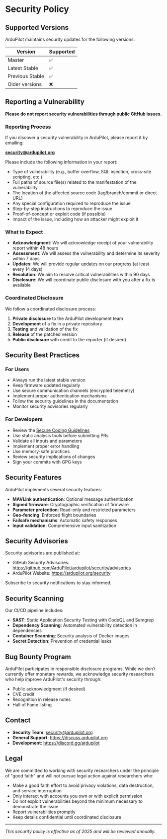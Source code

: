 # Security Policy

## Supported Versions

ArduPilot maintains security updates for the following versions:

| Version | Supported          |
| ------- | ------------------ |
| Master  | :white_check_mark: |
| Latest Stable | :white_check_mark: |
| Previous Stable | :white_check_mark: |
| Older versions | :x: |

## Reporting a Vulnerability

**Please do not report security vulnerabilities through public GitHub issues.**

### Reporting Process

If you discover a security vulnerability in ArduPilot, please report it by emailing:

**security@ardupilot.org**

Please include the following information in your report:

- Type of vulnerability (e.g., buffer overflow, SQL injection, cross-site scripting, etc.)
- Full paths of source file(s) related to the manifestation of the vulnerability
- The location of the affected source code (tag/branch/commit or direct URL)
- Any special configuration required to reproduce the issue
- Step-by-step instructions to reproduce the issue
- Proof-of-concept or exploit code (if possible)
- Impact of the issue, including how an attacker might exploit it

### What to Expect

- **Acknowledgment**: We will acknowledge receipt of your vulnerability report within 48 hours
- **Assessment**: We will assess the vulnerability and determine its severity within 7 days
- **Updates**: We will provide regular updates on our progress (at least every 14 days)
- **Resolution**: We aim to resolve critical vulnerabilities within 90 days
- **Disclosure**: We will coordinate public disclosure with you after a fix is available

### Coordinated Disclosure

We follow a coordinated disclosure process:

1. **Private disclosure** to the ArduPilot development team
2. **Development** of a fix in a private repository
3. **Testing** and validation of the fix
4. **Release** of the patched version
5. **Public disclosure** with credit to the reporter (if desired)

## Security Best Practices

### For Users

- Always run the latest stable version
- Keep firmware updated regularly
- Use secure communication channels (encrypted telemetry)
- Implement proper authentication mechanisms
- Follow the security guidelines in the documentation
- Monitor security advisories regularly

### For Developers

- Review the [Secure Coding Guidelines](https://ardupilot.org/dev/docs/secure-coding.html)
- Use static analysis tools before submitting PRs
- Validate all inputs and parameters
- Implement proper error handling
- Use memory-safe practices
- Review security implications of changes
- Sign your commits with GPG keys

## Security Features

ArduPilot implements several security features:

- **MAVLink authentication**: Optional message authentication
- **Signed firmware**: Cryptographic verification of firmware
- **Parameter protection**: Read-only and restricted parameters
- **Geo-fencing**: Enforced flight boundaries
- **Failsafe mechanisms**: Automatic safety responses
- **Input validation**: Comprehensive input sanitization

## Security Advisories

Security advisories are published at:
- GitHub Security Advisories: https://github.com/ArduPilot/ardupilot/security/advisories
- ArduPilot Website: https://ardupilot.org/security

Subscribe to security notifications to stay informed.

## Security Scanning

Our CI/CD pipeline includes:

- **SAST**: Static Application Security Testing with CodeQL and Semgrep
- **Dependency Scanning**: Automated vulnerability detection in dependencies
- **Container Scanning**: Security analysis of Docker images
- **Secret Detection**: Prevention of credential leaks

## Bug Bounty Program

ArduPilot participates in responsible disclosure programs. While we don't currently offer monetary rewards, we acknowledge security researchers who help improve ArduPilot's security through:

- Public acknowledgment (if desired)
- CVE credit
- Recognition in release notes
- Hall of Fame listing

## Contact

- **Security Team**: security@ardupilot.org
- **General Support**: https://discuss.ardupilot.org
- **Development**: https://discord.gg/ardupilot

## Legal

We are committed to working with security researchers under the principle of "good faith" and will not pursue legal action against researchers who:

- Make a good faith effort to avoid privacy violations, data destruction, and service interruption
- Only interact with accounts you own or with explicit permission
- Do not exploit vulnerabilities beyond the minimum necessary to demonstrate the issue
- Report vulnerabilities promptly
- Keep details confidential until coordinated disclosure

---

*This security policy is effective as of 2025 and will be reviewed annually.*
